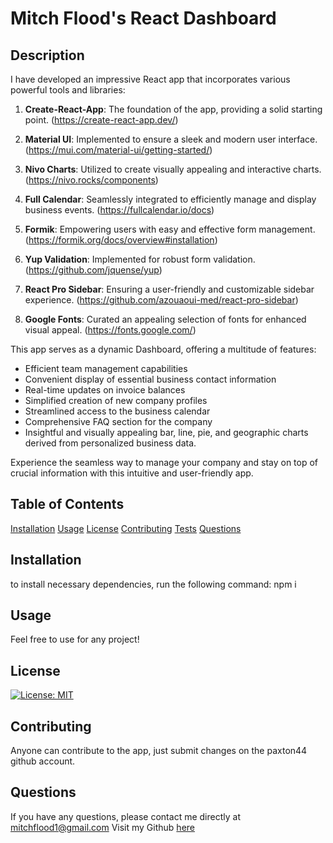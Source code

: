 # Mitch Flood's React Dashboard 
## Description 
I have developed an impressive React app that incorporates various powerful tools and libraries:

1. **Create-React-App**: The foundation of the app, providing a solid starting point. (https://create-react-app.dev/)

2. **Material UI**: Implemented to ensure a sleek and modern user interface. (https://mui.com/material-ui/getting-started/)

3. **Nivo Charts**: Utilized to create visually appealing and interactive charts. (https://nivo.rocks/components)

4. **Full Calendar**: Seamlessly integrated to efficiently manage and display business events. (https://fullcalendar.io/docs)

5. **Formik**: Empowering users with easy and effective form management. (https://formik.org/docs/overview#installation)

6. **Yup Validation**: Implemented for robust form validation. (https://github.com/jquense/yup)

7. **React Pro Sidebar**: Ensuring a user-friendly and customizable sidebar experience. (https://github.com/azouaoui-med/react-pro-sidebar)

8. **Google Fonts**: Curated an appealing selection of fonts for enhanced visual appeal. (https://fonts.google.com/)

This app serves as a dynamic Dashboard, offering a multitude of features:

- Efficient team management capabilities
- Convenient display of essential business contact information
- Real-time updates on invoice balances
- Simplified creation of new company profiles
- Streamlined access to the business calendar
- Comprehensive FAQ section for the company
- Insightful and visually appealing bar, line, pie, and geographic charts derived from personalized business data.

Experience the seamless way to manage your company and stay on top of crucial information with this intuitive and user-friendly app.
## Table of Contents
[Installation](#Installation)
[Usage](#Usage)
[License](#License)
[Contributing](#Contributing)
[Tests](#Tests)
[Questions](#Questions)
## Installation 
to install necessary dependencies, run the following command:
npm i 
## Usage 
Feel free to use for any project!
## License 
[![License: MIT](https://img.shields.io/badge/License-MIT-yellow.svg)](https://opensource.org/licenses/MIT)
## Contributing 
Anyone can contribute to the app, just submit changes on the paxton44 github account.
## Questions
If you have any questions, please contact me directly at mitchflood1@gmail.com 
Visit my Github [here](https://github.com/paxton44)

